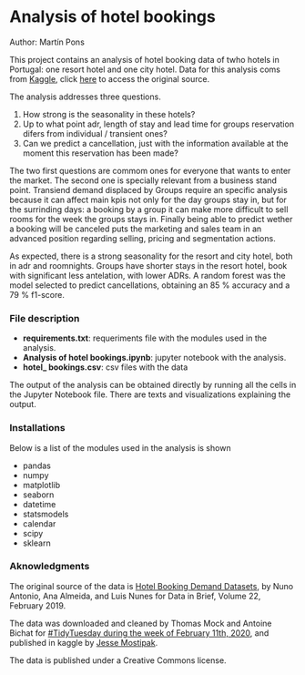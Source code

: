 # Analysis of hotel bookings

Author: Martín Pons

This project contains an analysis of hotel booking data of twho hotels in Portugal: one resort hotel and one city hotel. Data for this analysis coms from [Kaggle](https://www.kaggle.com/jessemostipak/hotel-booking-demand), click [here](https://www.sciencedirect.com/science/article/pii/S2352340918315191) to access the original source.

The analysis addresses three questions.

1. How strong is the seasonality in these hotels?
2. Up to what point adr, length of stay and lead time for groups reservation difers from individual / transient ones?
3. Can we predict a cancellation, just with the information available at the moment this reservation has been made?

The two first questions are commom ones for everyone that wants to enter the market. The second one is specially relevant from a business stand point. Transiend demand displaced by Groups require an specific analysis because it can affect main kpis not only for the day groups stay in, but for the surrinding days: a booking by a group it can make more difficult to sell rooms for the week the groups stays in. Finally being able to predict wether a booking will be canceled puts the marketing and sales team in an advanced position regarding selling, pricing and segmentation actions.

As expected, there is a strong seasonality for the resort and city hotel, both in adr and roomnights. Groups have shorter stays in the resort hotel, book with significant less antelation, with lower ADRs. A random forest was the model selected to predict cancellations, obtaining an 85 % accuracy and a 79 % f1-score.

### File description

- **requirements.txt**: requeriments file with the modules used in the analysis.
- **Analysis of hotel bookings.ipynb**: jupyter notebook with the analysis.
- **hotel_ bookings.csv**: csv files with the data

The output of the analysis can be obtained directly by running all the cells in the Jupyter Notebook file. There are texts and visualizations explaining the output.

### Installations

Below is a list of the modules used in the analysis is shown

- pandas
- numpy
- matplotlib
- seaborn
- datetime
- statsmodels
- calendar
- scipy
- sklearn

### Aknowledgments

The original source of the data is  [Hotel Booking Demand Datasets](https://www.sciencedirect.com/science/article/pii/S2352340918315191),  by Nuno Antonio, Ana Almeida, and Luis Nunes for Data in Brief, Volume 22, February 2019.

The data was downloaded and cleaned by Thomas Mock and Antoine Bichat for [#TidyTuesday during the week of February 11th, 2020](https://github.com/rfordatascience/tidytuesday/blob/master/data/2020/2020-02-11/readme.md), and published in kaggle by [Jesse Mostipak](https://www.jessemaegan.com/).

The data is published under a Creative Commons license.


